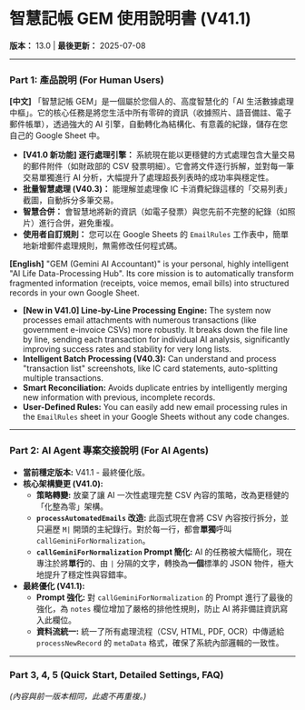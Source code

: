# 智慧記帳 GEM 使用說明書 (V41.1)
**版本：** 13.0 | **最後更新：** 2025-07-08

---

### Part 1: 產品說明 (For Human Users)
**[中文]**
「智慧記帳 GEM」是一個屬於您個人的、高度智慧化的「AI 生活數據處理中樞」。它的核心任務是將您生活中所有零碎的資訊（收據照片、語音備註、電子郵件帳單），透過強大的 AI 引擎，自動轉化為結構化、有意義的紀錄，儲存在您自己的 Google Sheet 中。

* **[V41.0 新功能] 逐行處理引擎：** 系統現在能以更穩健的方式處理包含大量交易的郵件附件（如財政部的 CSV 發票明細）。它會將文件逐行拆解，並對每一筆交易單獨進行 AI 分析，大幅提升了處理超長列表時的成功率與穩定性。
* **批量智慧處理 (V40.3)：** 能理解並處理像 IC 卡消費紀錄這樣的「交易列表」截圖，自動拆分多筆交易。
* **智慧合併：** 會智慧地將新的資訊（如電子發票）與您先前不完整的紀錄（如照片）進行合併，避免重複。
* **使用者自訂規則：** 您可以在 Google Sheets 的 `EmailRules` 工作表中，簡單地新增郵件處理規則，無需修改任何程式碼。

**[English]**
"GEM (Gemini AI Accountant)" is your personal, highly intelligent "AI Life Data-Processing Hub". Its core mission is to automatically transform fragmented information (receipts, voice memos, email bills) into structured records in your own Google Sheet.

* **[New in V41.0] Line-by-Line Processing Engine:** The system now processes email attachments with numerous transactions (like government e-invoice CSVs) more robustly. It breaks down the file line by line, sending each transaction for individual AI analysis, significantly improving success rates and stability for very long lists.
* **Intelligent Batch Processing (V40.3):** Can understand and process "transaction list" screenshots, like IC card statements, auto-splitting multiple transactions.
* **Smart Reconciliation:** Avoids duplicate entries by intelligently merging new information with previous, incomplete records.
* **User-Defined Rules:** You can easily add new email processing rules in the `EmailRules` sheet in your Google Sheets without any code changes.

---

### Part 2: AI Agent 專案交接說明 (For AI Agents)
* **當前穩定版本:** V41.1 - 最終優化版。
* **核心架構變更 (V41.0):**
    * **策略轉變:** 放棄了讓 AI 一次性處理完整 CSV 內容的策略，改為更穩健的「化整為零」架構。
    * **`processAutomatedEmails` 改造:** 此函式現在會將 CSV 內容按行拆分，並只遍歷 `M|` 開頭的主紀錄行。對於每一行，都會**單獨**呼叫 `callGeminiForNormalization`。
    * **`callGeminiForNormalization` Prompt 簡化:** AI 的任務被大幅簡化，現在專注於將**單行**的、由 `|` 分隔的文字，轉換為**一個**標準的 JSON 物件，極大地提升了穩定性與容錯率。
* **最終優化 (V41.1):**
    * **Prompt 強化:** 對 `callGeminiForNormalization` 的 Prompt 進行了最後的強化，為 `notes` 欄位增加了嚴格的排他性規則，防止 AI 將非備註資訊寫入此欄位。
    * **資料流統一:** 統一了所有處理流程（CSV, HTML, PDF, OCR）中傳遞給 `processNewRecord` 的 `metaData` 格式，確保了系統內部邏輯的一致性。

---
### Part 3, 4, 5 (Quick Start, Detailed Settings, FAQ)
*(內容與前一版本相同，此處不再重複。)*
